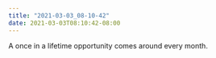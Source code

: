 ```yaml
---
title: "2021-03-03_08-10-42"
date: 2021-03-03T08:10:42-08:00
---
```


A once in a lifetime opportunity comes around every month. 
